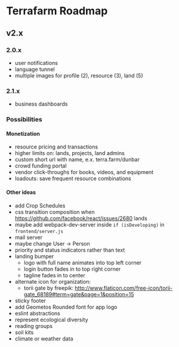 # Terrafarm Roadmap

## v2.x

### 2.0.x

- user notifications
- language tunnel
- multiple images for profile (2), resource (3), land (5)

### 2.1.x

- business dashboards

### Possibilities

#### Monetization
- resource pricing and transactions
- higher limits on: lands, projects, land admins
- custom short url with name, e.x. terra.farm/dunbar
- crowd funding portal
- vendor click-throughs for books, videos, and equipment
- loadouts: save frequent resource combinations

#### Other ideas
- add Crop Schedules
- css transition composition when https://github.com/facebook/react/issues/2680 lands
- maybe add webpack-dev-server inside `if (isDeveloping)` in `frontend/server.js`
- mail server
- maybe change User -> Person
- priority and status indicators rather than text
- landing bumper
  - logo with full name animates into top left corner
  - login button fades in to top right corner
  - tagline fades in to center
- alternate icon for organization:
  - torii gate by freepik: http://www.flaticon.com/free-icon/torii-gate_68189#term=gate&page=1&position=15
- sticky footer
- add Geometos Rounded font for app logo
- eslint abstractions
- represent ecological diversity
- reading groups
- soil kits
- climate or weather data
